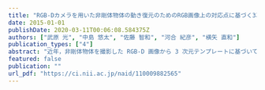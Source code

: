 ```yaml
---
title: "RGB-Dカメラを用いた非剛体物体の動き復元のためのRGB画像上の対応点に基づく3次元テンプレート生成"
date: 2015-01-01
publishDate: 2020-03-11T00:06:08.584375Z
authors: ["武原 光", "中島 悠太", "佐藤 智和", "河合 紀彦", "横矢 直和"]
publication_types: ["4"]
abstract: "近年，非剛体物体を撮影した RGB-D 画像から 3 次元テンプレートに基づいてその物体の動きを復元する手法が提案されている．しかしこれらの手法では，はじめに対象物が変形しない状態で 3 次元テンプレートを生成する必要がある．本研究では，非剛体物体の動きの復元を目指し，運動中の物体を撮影した RGB-D 画像群から 3 次元テンプレートを生成する手法を提案する．フレーム間での非剛体運動を考慮した物体の位置合わせは，推定すべき運動パラメータの初期値に大きく依存し，位置合わせの安定性が低いという問題がある．提案手法では，RGB 画像上の対応点を援用することにより安定した位置合わせを実現する．"
featured: false
publication: ""
url_pdf: "https://ci.nii.ac.jp/naid/110009882565"
---
```


